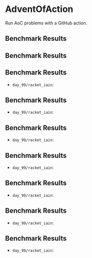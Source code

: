 # AdventOfAction

Run AoC problems with a GitHub action.

## Benchmark Results

## Benchmark Results

## Benchmark Results
- `day_99/racket_iain`: <MagicMock name='measure_execution_time()' id='4384688848'>

## Benchmark Results
- `day_99/racket_iain`: <MagicMock name='measure_execution_time()' id='4329393184'>

## Benchmark Results
- `day_99/racket_iain`: <MagicMock name='measure_execution_time()' id='4361615456'>

## Benchmark Results
- `day_99/racket_iain`: <MagicMock name='measure_execution_time()' id='4364073008'>

## Benchmark Results
- `day_99/racket_iain`: <MagicMock name='measure_execution_time()' id='4394858016'>

## Benchmark Results
- `day_99/racket_iain`: <MagicMock name='measure_execution_time()' id='4373065616'>

## Benchmark Results
- `day_99/racket_iain`: <MagicMock name='measure_execution_time()' id='4412682128'>
